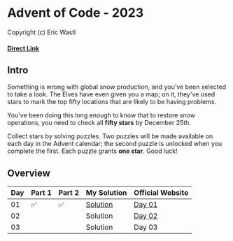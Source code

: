  # Advent of Code - 2023
Copyright (c) Eric Wastl
#### [Direct Link](https://adventofcode.com/2023)

## Intro
Something is wrong with global snow production, and you've been selected to take a look. The Elves have even given you a map; on it, they've used stars to mark the top fifty locations that are likely to be having problems.

You've been doing this long enough to know that to restore snow operations, you need to check all **fifty stars** by December 25th.

Collect stars by solving puzzles. Two puzzles will be made available on each day in the Advent calendar; the second puzzle is unlocked when you complete the first. Each puzzle grants **one star**. Good luck!

## Overview

| Day | Part 1 | Part 2 | My Solution | Official Website | 
| --- | --- | --- |---| --- |
| 01 | :white_check_mark: | :white_check_mark: | [Solution](Day01/main.py) | [Day 01](https://adventofcode.com/2023/day/1) |
| 02 |  |  | Solution | [Day 02](https://adventofcode.com/2023/day/2) |
| 03 |  |  | Solution | Day 03 |